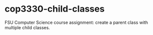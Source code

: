 # cop3330-child-classes
FSU Computer Science course assignment: create a parent class with multiple child classes.
